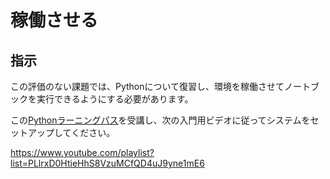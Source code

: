 # 稼働させる

## 指示

この評価のない課題では、Pythonについて復習し、環境を稼働させてノートブックを実行できるようにする必要があります。

この[Pythonラーニングパス](https://docs.microsoft.com/learn/paths/python-language/?WT.mc_id=academic-77952-leestott)を受講し、次の入門用ビデオに従ってシステムをセットアップしてください。

https://www.youtube.com/playlist?list=PLlrxD0HtieHhS8VzuMCfQD4uJ9yne1mE6
